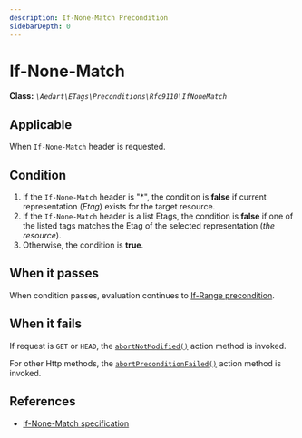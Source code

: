 ```yaml
---
description: If-None-Match Precondition
sidebarDepth: 0
---
```


# If-None-Match

**Class:** _`\Aedart\ETags\Preconditions\Rfc9110\IfNoneMatch`_

## Applicable

When `If-None-Match` header is requested.

## Condition

1. If the `If-None-Match` header is "*", the condition is **false** if current representation (_Etag_) exists for the target resource.
2. If the `If-None-Match` header is a list Etags, the condition is **false** if one of the listed tags matches the Etag of the selected representation (_the resource_).
3. Otherwise, the condition is **true**.

## When it passes

When condition passes, evaluation continues to [If-Range precondition](if-range.md).

## When it fails

If request is `GET` or `HEAD`, the [`abortNotModified()`](../actions.md#abort-not-modified) action method is invoked.

For other Http methods, the [`abortPreconditionFailed()`](../actions.md#abort-precondition-failed) action method is invoked.


## References

* [If-None-Match specification](https://httpwg.org/specs/rfc9110.html#field.if-none-match)